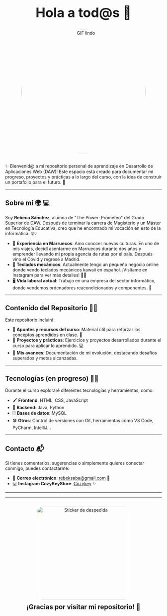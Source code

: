 <h1 style="text-align: center; font-size: 3em;">Hola a tod@s 👋</h1>

<div style="text-align: center; margin: 30px 0;">
  <img src="https://media0.giphy.com/media/v1.Y2lkPTc5MGI3NjExbzIzdzhxaXR3amJ4dGp0eWF4eWJuNGo5a21qa3BsNWduYzhqZG9qMCZlcD12MV9pbnRlcm5hbF9naWZfYnlfaWQmY3Q9Zw/xT9IgIc0lryrxvqVGM/giphy.gif" 
       alt="GIF lindo" width="400" 
       style="display: block; margin: 0 auto; border-radius: 50%;"/>
</div>

<p>✨ Bienvenid@ a mi repositorio personal de aprendizaje en Desarrollo de Aplicaciones Web (DAW)! Este espacio está creado para documentar mi progreso, proyectos y prácticas a lo largo del curso, con la idea de construir un portafolio para el futuro. 🌱</p>

---

## Sobre mí 🌍 💻
Soy **Rebeca Sánchez**, alumna de "The Power: Prometeo" del Grado Superior de DAW. Después de terminar la carrera de Magisterio y un Máster en Tecnología Educativa, creo que he encontrado mi vocación en esto de la informática. 🤓💡

- 🌟 **Experiencia en Marruecos**: Amo conocer nuevas culturas. En uno de mis viajes, decidí asentarme en Marruecos durante dos años y emprender llevando mi propia agencia de rutas por el país. Después vino el Covid y regresé a Madrid.
- 🎀 **Teclados mecánicos**: Actualmente tengo un pequeño negocio online donde vendo teclados mecánicos kawaii en español. ¡Visítame en Instagram para ver más detalles! 🦄💞
- 🖥️ **Vida laboral actual**: Trabajo en una empresa del sector informático, donde vendemos ordenadores reacondicionados y componentes. 💼

---

## Contenido del Repositorio 📂🌟

Este repositorio incluirá:
- 📜 **Apuntes y recursos del curso**: Material útil para reforzar los conceptos aprendidos en clase. 🧠
- 🚀 **Proyectos y prácticas**: Ejercicios y proyectos desarrollados durante el curso para aplicar lo aprendido. 💻
- 🌈 **Mis avances**: Documentación de mi evolución, destacando desafíos superados y metas alcanzadas.

---

## Tecnologías (en progreso) 🚀✨

Durante el curso exploraré diferentes tecnologías y herramientas, como:
- 🖌️ **Frontend**: HTML, CSS, JavaScript
- 🔗 **Backend**: Java, Python
- 🗄️ **Bases de datos**: MySQL
- 🛠️ **Otros**: Control de versiones con Git, herramientas como VS Code, PyCharm, IntelliJ...

---

## Contacto 📬

Si tienes comentarios, sugerencias o simplemente quieres conectar conmigo, puedes contactarme:
- 📧 **Correo electrónico**: rebeksaba@gmail.com 📩
- 💻 **Instagram CozyKeyStore**: [Cozykey](http://bit.ly/4kuX63Q) ✨

---

---

<div style="text-align: center; margin-top: 30px;">
  <img src="https://media1.giphy.com/media/v1.Y2lkPTc5MGI3NjExeDd0Mzl3bTh2bTd5OG52cThrbGJxYWFhYjF1YWl4ZzBoNTc3cHhreCZlcD12MV9pbnRlcm5hbF9naWZfYnlfaWQmY3Q9cw/oJGg8QwlGs5r5ZZKxt/giphy.gif" 
       alt="Sticker de despedida" width="300" 
       style="border-radius: 20px;"/>
  <p style="font-size: 1.5em; font-weight: bold; margin-top: 10px;">¡Gracias por visitar mi repositorio! 🌟</p>
</div>

